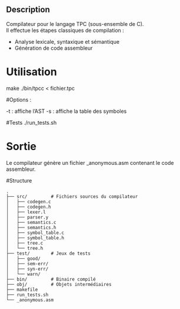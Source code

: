 ## Description
Compilateur pour le langage TPC (sous-ensemble de C).  
Il effectue les étapes classiques de compilation :
- Analyse lexicale, syntaxique et sémantique
- Génération de code assembleur

# Utilisation
make
./bin/tpcc < fichier.tpc

#Options :

-t : affiche l’AST
-s : affiche la table des symboles

#Tests 
./run_tests.sh

# Sortie
Le compilateur génère un fichier _anonymous.asm contenant le code assembleur.


#Structure

```
.
├── src/         # Fichiers sources du compilateur
│   ├── codegen.c
│   ├── codegen.h
│   ├── lexer.l
│   ├── parser.y
│   ├── semantics.c
│   ├── semantics.h
│   ├── symbol_table.c
│   ├── symbol_table.h
│   ├── tree.c
│   └── tree.h
├── test/        # Jeux de tests
│   ├── good/
│   ├── sem-err/
│   ├── syn-err/
│   └── warn/
├── bin/         # Binaire compilé
├── obj/         # Objets intermédiaires
├── makefile
├── run_tests.sh
└── _anonymous.asm
```
